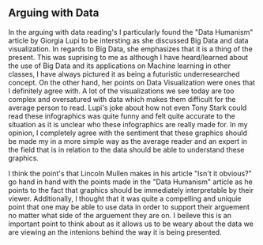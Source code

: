## Arguing with Data

In the arguing with data reading's I particularly found the "Data Humanism" article by Giorgia Lupi to be intersting as she discussed Big Data and data visualization. In regards to Big Data, she emphasizes that it is a thing of the present. This was suprising to me as although I have heard/learned about the use of Big Data and its applications on Machine learning in other classes, I have always pictured it as being a futuristic underresearched concept. On the other hand, her points on Data Visualization were ones that I definitely agree with. A lot of the visualizations we see today are too complex and oversatured with data which makes them difficult for the average person to read. Lupi's joke about how not even Tony Stark could read these infographics was quite funny and felt quite accurate to the situation as it is unclear who these infographics are really made for. In my opinion, I completely agree with the sentiment that these graphics should be made my in a more simple way as the average reader and an expert in the field that is in relation to the data should be able to understand these graphics. 

I think the point's that Lincoln Mullen makes in his article "Isn't it obvious?" go hand in hand with the points made in the "Data Humanism" article as he points to the fact that graphics should be immediately interpretable by their viewer. Additionally, I thought that it was quite a compelling and uniquie point that one may be able to use data in order to support their arguement no matter what side of the arguement they are on. I beileve this is an important point to think about as it allows us to be weary about the data we are viewing an the intenions behind the way it is being presented.